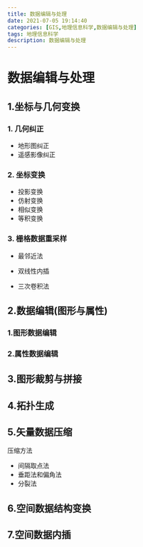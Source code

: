 ```yaml
---
title: 数据编辑与处理
date: 2021-07-05 19:14:40
categories: [GIS,地理信息科学,数据编辑与处理] 
tags: 地理信息科学
description: 数据编辑与处理
---
```


# 数据编辑与处理

## 1.坐标与几何变换

### 1. 几何纠正

+ 地形图纠正
+ 遥感影像纠正

### 2. 坐标变换

+ 投影变换
+ 仿射变换
+ 相似变换
+ 等积变换

### 3. 栅格数据重采样

+ 最邻近法

+ 双线性内插

+ 三次卷积法


## 2.数据编辑(图形与属性)

### 1.图形数据编辑

### 2.属性数据编辑

## 3.图形裁剪与拼接

## 4.拓扑生成

## 5.矢量数据压缩

压缩方法

+ 间隔取点法
+ 垂距法和偏角法
+ 分裂法

## 6.空间数据结构变换

## 7.空间数据内插


